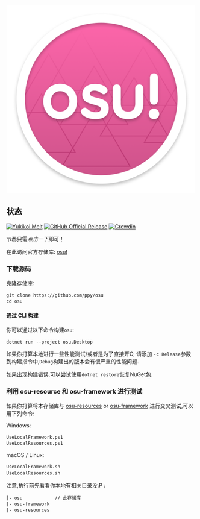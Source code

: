 <p align="center">
  <img width="500" alt="osu! logo" src="assets/lazer.png">
</p>

## 状态


[![Yukikoi Melt](https://images2.imgbox.com/0b/df/66PTpxUz_o.png)](https://t.me/Yukikoi_Melt)
[![GitHub Official Release](https://img.shields.io/github/release/ppy/osu.svg)](https://github.com/ppy/osu/releases/latest)
[![Crowdin](https://d322cqt584bo4o.cloudfront.net/osu-web/localized.svg)](https://crowdin.com/project/osu-web)

节奏只需*点击一下*即可！

在此访问官方存储库: [osu!](https://osu.ppy.sh) 

### 下载源码

克隆存储库:

```shell
git clone https://github.com/ppy/osu
cd osu
```

#### 通过 CLI 构建

你可以通过以下命令构建`osu`:

```shell
dotnet run --project osu.Desktop
```

如果你打算本地进行一些性能测试/或者是为了直接开O, 请添加 `-c Release`参数到构建指令中,`Debug`构建出的版本会有很严重的性能问题.

如果出现构建错误,可以尝试使用`dotnet restore`恢复NuGet包.

### 利用 osu-resource 和 osu-framework 进行测试

如果你打算将本存储库与 [osu-resources](https://github.com/ppy/osu-resources) or [osu-framework](https://github.com/ppy/osu-framework) 进行交叉测试,可以用下列命令:

Windows:

```ps
UseLocalFramework.ps1
UseLocalResources.ps1
```

macOS / Linux:

```ps
UseLocalFramework.sh
UseLocalResources.sh
```

注意,执行前先看看你本地有相关目录没:P :

```
|- osu            // 此存储库
|- osu-framework
|- osu-resources
